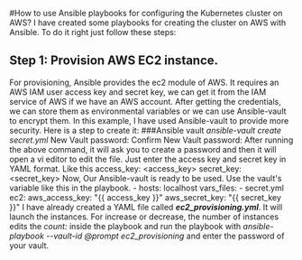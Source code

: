 #How to use Ansible playbooks for configuring the Kubernetes cluster on AWS?
I have created some playbooks for creating the cluster on AWS with Ansible. To do it right just follow these steps:
## Step 1: Provision AWS EC2 instance.
For provisioning, Ansible provides the ec2 module of AWS. It requires an AWS IAM user access key and secret key, we can get it from the IAM service of AWS if we have an AWS account. After getting the credentials, we can store them as environmental variables or we can use Ansible-vault to encrypt them. In this example, I have used Ansible-vault to provide more security. Here is a step to create it:
###Ansible vault
*ansible-vault create secret.yml*
New Vault password: 
Confirm New Vault password: 
After running the above command, it will ask you to create a password and then it will open a vi editor to edit the file. Just enter the access key and secret key in YAML format. Like this
access_key: <access_key>
secret_key: <secret_key>
Now, Our Ansible-vault is ready to be used.
Use the vault's variable like this in the playbook.
	- hosts: localhost
	  vars_files: 
	  - secret.yml
	  ec2:
	    aws_access_key: "{{ access_key }}"
	    aws_secret_key: "{{ secret_key }}"
I have already created a YAML file called ___ec2_provisioning.yml___. It will launch the instances. For increase or decrease, the number of instances edits the *count: <number>* inside the playbook and run the playbook with *ansible-playbook --vault-id @prompt ec2_provisioning* and enter the password of your vault.
